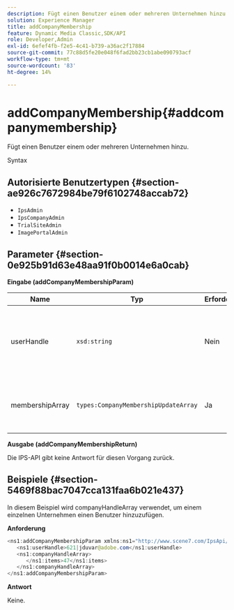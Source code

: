 ```yaml
---
description: Fügt einen Benutzer einem oder mehreren Unternehmen hinzu.
solution: Experience Manager
title: addCompanyMembership
feature: Dynamic Media Classic,SDK/API
role: Developer,Admin
exl-id: 6efef4fb-f2e5-4c41-b739-a36ac2f17884
source-git-commit: 77c88d5fe20e048f6fad2bb23cb1abe090793acf
workflow-type: tm+mt
source-wordcount: '83'
ht-degree: 14%

---
```


# addCompanyMembership{#addcompanymembership}

Fügt einen Benutzer einem oder mehreren Unternehmen hinzu.

Syntax

## Autorisierte Benutzertypen {#section-ae926c7672984be79f6102748accab72}

* `IpsAdmin`
* `IpsCompanyAdmin`
* `TrialSiteAdmin`
* `ImagePortalAdmin`

## Parameter {#section-0e925b91d63e48aa91f0b0014e6a0cab}

**Eingabe (addCompanyMembershipParam)**

| Name | Typ | Erforderlich | Beschreibung |
|---|---|---|---|
| userHandle | `xsd:string` | Nein | Das Handle für den Benutzer, dessen Mitgliedschaft Sie hinzufügen möchten. |
| membershipArray | `types:CompanyMembershipUpdateArray` | Ja | Eine Reihe von Unternehmen, denen Sie den Benutzer hinzufügen. |

**Ausgabe (addCompanyMembershipReturn)**

Die IPS-API gibt keine Antwort für diesen Vorgang zurück.

## Beispiele {#section-5469f88bac7047cca131faa6b021e437}

In diesem Beispiel wird companyHandleArray verwendet, um einem einzelnen Unternehmen einen Benutzer hinzuzufügen.

**Anforderung**

```java
<ns1:addCompanyMembershipParam xmlns:ns1="http://www.scene7.com/IpsApi/xsd">
   <ns1:userHandle>621|jduvar@adobe.com</ns1:userHandle>
   <ns1:companyHandleArray>
      </ns1:items>47</ns1:items>
   </ns1:companyHandleArray>
</ns1:addCompanyMembershipParam>
```

**Antwort**

Keine.
